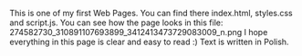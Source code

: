 This is one of my first Web Pages. You can find there index.html, styles.css and script.js. 
You can see how the page looks in this file: 274582730_310891107693899_3412413473729083009_n.png
I hope everything in this page is clear and easy to read :)
Text is written in Polish.
